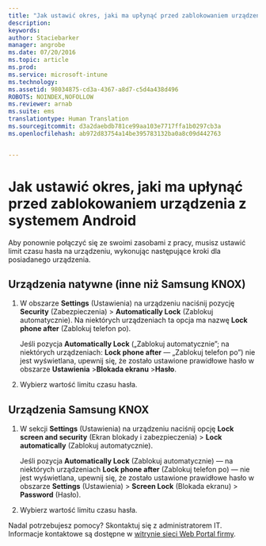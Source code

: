 ```yaml
---
title: "Jak ustawić okres, jaki ma upłynąć przed zablokowaniem urządzenia z systemem Android | Microsoft Intune"
description: 
keywords: 
author: Staciebarker
manager: angrobe
ms.date: 07/20/2016
ms.topic: article
ms.prod: 
ms.service: microsoft-intune
ms.technology: 
ms.assetid: 98034875-cd3a-4367-a8d7-c5d4a438d496
ROBOTS: NOINDEX,NOFOLLOW
ms.reviewer: arnab
ms.suite: ems
translationtype: Human Translation
ms.sourcegitcommit: d3a2daebdb781ce99aa103e7717ffa1b0297cb3a
ms.openlocfilehash: ab972d83754a14be395783132ba0a8c09d442763


---
```


# Jak ustawić okres, jaki ma upłynąć przed zablokowaniem urządzenia z systemem Android
Aby ponownie połączyć się ze swoimi zasobami z pracy, musisz ustawić limit czasu hasła na urządzeniu, wykonując następujące kroki dla posiadanego urządzenia.

## Urządzenia natywne (inne niż Samsung KNOX)

1.  W obszarze **Settings** (Ustawienia) na urządzeniu naciśnij pozycję **Security** (Zabezpieczenia) &gt; **Automatically Lock** (Zablokuj automatycznie). Na niektórych urządzeniach ta opcja ma nazwę **Lock phone after** (Zablokuj telefon po).

    Jeśli pozycja **Automatically Lock** („Zablokuj automatycznie”; na niektórych urządzeniach: **Lock phone after** — „Zablokuj telefon po”) nie jest wyświetlana, upewnij się, że zostało ustawione prawidłowe hasło w obszarze **Ustawienia** &gt;**Blokada ekranu** &gt;**Hasło**.

2.  Wybierz wartość limitu czasu hasła.

## Urządzenia Samsung KNOX

1.  W sekcji **Settings** (Ustawienia) na urządzeniu naciśnij opcję **Lock screen and security** (Ekran blokady i zabezpieczenia) &gt; **Lock automatically** (Zablokuj automatycznie).

    Jeśli pozycja **Automatically Lock** (Zablokuj automatycznie) — na niektórych urządzeniach **Lock phone after** (Zablokuj telefon po) — nie jest wyświetlana, upewnij się, że zostało ustawione prawidłowe hasło w obszarze **Settings** (Ustawienia) &gt; **Screen Lock** (Blokada ekranu) &gt; **Password** (Hasło).

2.  Wybierz wartość limitu czasu hasła.

Nadal potrzebujesz pomocy? Skontaktuj się z administratorem IT. Informacje kontaktowe są dostępne w [witrynie sieci Web Portal firmy](http://portal.manage.microsoft.com).



<!--HONumber=Aug16_HO4-->


